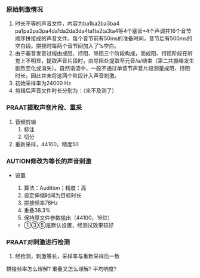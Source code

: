 ### 原始刺激情况

1. 时长不等的声音文件，内容为ba1ba2ba3ba4
   pa1pa2pa3pa4da1da2da3da4ta1ta2ta3ta4等4个塞音*4个声调共16个音节顺序拼接成的声音文件。每个音节前有50ms的准备时间，音节后有500ms的空白段。拼接时每两个音节间加入了1s空白。
2. 由于塞音发音过程由成阻、持阻、除阻三个阶段构成，而成阻、持阻阶段在听觉上不明显，提取声音片段时，由除阻处提取至元音/a/结束（第二共振峰发生剧烈变化或消失）。自然语流中，一般不通过单音节声音片段测量成阻、持阻时长，因此并未将这两个阶段计入声音刺激。
3. 初始采样率为24000 Hz
4. 剪辑后声音文件时长分别为：（来不及测了）

### PRAAT提取声音片段、重采

1. 音频剪辑
   1. 标注
   2. 切分
2. 重新采样，44100，精度50

### AUTION修改为等长的声音刺激

- 设置

  1. 算法：Audition；精度：高
  2. 设定伸缩时间为目标时长
  3. 拼接频率76Hz
  4. 重叠38.3%
  5. 保持原文件参数输出（44100，16位）

  - ①③⑤是默认设置，经测试效果较好

### PRAAT对刺激进行检测

1. 经检测，刺激等长，采样率与重新采样后一致



拼接频率怎么理解?
重叠又怎么理解?
平均响度?
